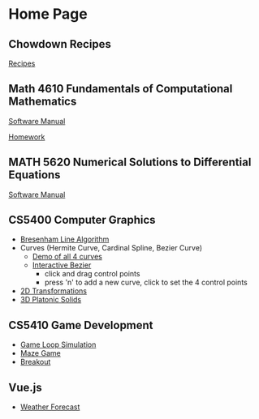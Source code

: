 # Home Page

## Chowdown Recipes
[Recipes](http://philipnelson5.github.io/chowdown/)

## Math 4610 Fundamentals of Computational Mathematics
[Software Manual](https://philipnelson5.github.io/math4610/SoftwareManual)

[Homework](https://philipnelson5.github.io/math4610/HomeWork)

## MATH 5620 Numerical Solutions to Differential Equations
[Software Manual](https://philipnelson5.github.io/MATH5620/SoftwareManual)

## CS5400 Computer Graphics
+ [Bresenham Line Algorithm](https://philipnelson5.github.io/class-projects/CS5400_ComputerGraphics/1-BresenhamLineAlgorithm/index.html)
+ Curves (Hermite Curve, Cardinal Spline, Bezier Curve)
  - [Demo of all 4 curves](https://philipnelson5.github.io/class-projects/CS5400_ComputerGraphics/2-Curves/index.html)
  - [Interactive Bezier](https://philipnelson5.github.io/class-projects/CS5400_ComputerGraphics/2-Curves/demoIndex.html)
    * click and drag control points
    * press 'n' to add a new curve, click to set the 4 control points
+ [2D Transformations](https://philipnelson5.github.io/class-projects/CS5400_ComputerGraphics/3-2DTransformations/index.html)
+ [3D Platonic Solids](https://philipnelson5.github.io/class-projects/CS5400_ComputerGraphics/4-3DPlatonicSolids/index.html)

## CS5410 Game Development
+ [Game Loop Simulation](https://philipnelson5.github.io/class-projects/CS5410_GameDev/1-GameLoop/index.html)
+ [Maze Game](https://philipnelson5.github.io/class-projects/CS5410_GameDev/2-Maze/index.html)
+ [Breakout](https://philipnelson5.github.io/class-projects/CS5410_GameDev/3-Breakout/index.html)

## Vue.js
+ [Weather Forecast](https://philipnelson5.github.io/weather_vue_ts/dist/index.html)
